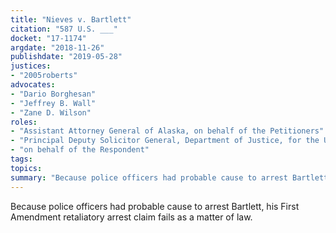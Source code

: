 ```yaml
---
title: "Nieves v. Bartlett"
citation: "587 U.S. ___"
docket: "17-1174"
argdate: "2018-11-26"
publishdate: "2019-05-28"
justices:
- "2005roberts"
advocates:
- "Dario Borghesan"
- "Jeffrey B. Wall"
- "Zane D. Wilson"
roles:
- "Assistant Attorney General of Alaska, on behalf of the Petitioners"
- "Principal Deputy Solicitor General, Department of Justice, for the United States, as amicus curiae, supporting the Petitioners"
- "on behalf of the Respondent"
tags:
topics:
summary: "Because police officers had probable cause to arrest Bartlett, his First Amendment retaliatory arrest claim fails as a matter of law."
---
```

Because police officers had probable cause to arrest Bartlett, his First Amendment retaliatory arrest claim fails as a matter of law.